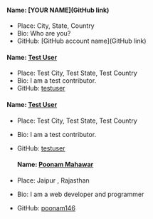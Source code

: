 #### Name: [YOUR NAME](GitHub link)
- Place: City, State, Country
- Bio: Who are you?
- GitHub: [GitHub account name](GitHub link)
#### Name: [Test User](https://github.com/amanbind898)
- Place: Test City, Test State, Test Country
- Bio: I am a test contributor.
- GitHub: [testuser](https://github.com/testuser)
#### Name: [Test User](https://github.com/himanshukumar56)
- Place: Test City, Test State, Test Country
- Bio: I am a test contributor.
- GitHub: [testuser](https://github.com/testuser)

  #### Name: [Poonam Mahawar](https://github.com/poonam146)
- Place: Jaipur , Rajasthan
- Bio: I am a web developer and programmer
- GitHub: [poonam146](https://github.com/poonam146)
